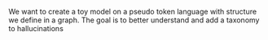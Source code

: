 We want to create a toy model on a pseudo token language with structure we define in a graph. The goal is to better understand and add a taxonomy to hallucinations
